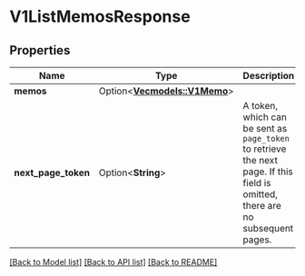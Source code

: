 # V1ListMemosResponse

## Properties

Name | Type | Description | Notes
------------ | ------------- | ------------- | -------------
**memos** | Option<[**Vec<models::V1Memo>**](v1Memo.md)> |  | [optional]
**next_page_token** | Option<**String**> | A token, which can be sent as `page_token` to retrieve the next page. If this field is omitted, there are no subsequent pages. | [optional]

[[Back to Model list]](../README.md#documentation-for-models) [[Back to API list]](../README.md#documentation-for-api-endpoints) [[Back to README]](../README.md)


